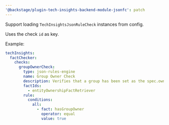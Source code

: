 ```yaml
---
'@backstage/plugin-tech-insights-backend-module-jsonfc': patch
---
```


Support loading `TechInsightsJsonRuleCheck` instances from config.

Uses the check `id` as key.

Example:

```yaml title="app-config.yaml"
techInsights:
  factChecker:
    checks:
      groupOwnerCheck:
        type: json-rules-engine
        name: Group Owner Check
        description: Verifies that a group has been set as the spec.owner for this entity
        factIds:
          - entityOwnershipFactRetriever
        rule:
          conditions:
            all:
              - fact: hasGroupOwner
                operator: equal
                value: true
```

